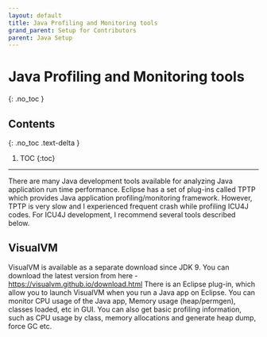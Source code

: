 ```yaml
---
layout: default
title: Java Profiling and Monitoring tools
grand_parent: Setup for Contributors
parent: Java Setup
---
```


<!--
Copyright (C) 2016 and later: Unicode, Inc. and others.	Copyright (C) 2016 and later: Unicode, Inc. and others.
License & terms of use: http://www.unicode.org/copyright.html	License & terms of use: http://www.unicode.org/copyright.html
-->

# Java Profiling and Monitoring tools
{: .no_toc }

## Contents
{: .no_toc .text-delta }

1. TOC
{:toc}

---


There are many Java development tools available for analyzing Java application
run time performance. Eclipse has a set of plug-ins called TPTP which provides
Java application profiling/monitoring framework. However, TPTP is very slow and
I experienced frequent crash while profiling ICU4J codes. For ICU4J development,
I recommend several tools described below.

## VisualVM

VisualVM is available as a separate download since JDK 9. You can download the latest
version from here - <https://visualvm.github.io/download.html>
There is an Eclipse plug-in, which allow you to launch VisualVM when you run a
Java app on Eclipse. You can monitor CPU usage of the Java app, Memory usage
(heap/permgen), classes loaded, etc in GUI. You can also get basic profiling
information, such as CPU usage by class, memory allocations and generate heap
dump, force GC etc.
